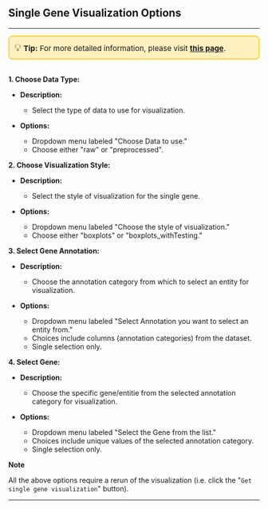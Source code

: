 ## Single Gene Visualization Options

---
<div style="border: 2px solid #ffcf30; background-color: #fff0bf; padding: 10px; border-radius: 8px; font-size: 15px;">
<span style="font-size: 20px;">💡</span>  <strong>Tip:</strong> For more detailed information, please visit 
<a href="https://icb-dcm.github.io/cOmicsArt/interface-details/08-single-gene-visualisations.html#side-panel-" target="_blank" style="font-weight: bold;">this page</a>.
</div>
<br>

**1. Choose Data Type:**

- **Description:**
  - Select the type of data to use for visualization.
  
- **Options:**
  - Dropdown menu labeled "Choose Data to use."
  - Choose either "raw" or "preprocessed".

**2. Choose Visualization Style:**

- **Description:**
  - Select the style of visualization for the single gene.
  
- **Options:**
  - Dropdown menu labeled "Choose the style of visualization."
  - Choose either "boxplots" or "boxplots_withTesting."

**3. Select Gene Annotation:**

- **Description:**
  - Choose the annotation category from which to select an entity for visualization.
  
- **Options:**
  - Dropdown menu labeled "Select Annotation you want to select an entity from."
  - Choices include columns (annotation categories) from the dataset.
  - Single selection only.

**4. Select Gene:**

- **Description:**
  - Choose the specific gene/entitie from the selected annotation category for 
    visualization.
  
- **Options:**
  - Dropdown menu labeled "Select the Gene from the list."
  - Choices include unique values of the selected annotation category.
  - Single selection only.

**Note**

All the above options require a rerun of the visualization (i.e. click the "`Get 
single gene visualization`" button).

---

